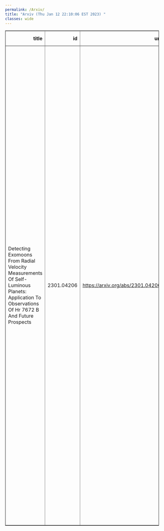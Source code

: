 ```yaml
---
permalink: /Arxiv/
title: "Arxiv (Thu Jan 12 22:10:06 EST 2023) "
classes: wide
---
```

<table border="1" class="dataframe">
  <thead>
    <tr style="text-align: right;">
      <th>title</th>
      <th>id</th>
      <th>url</th>
      <th>authors</th>
      <th>Local Authors</th>
    </tr>
  </thead>
  <tbody>
    <tr>
      <td>Detecting Exomoons From Radial Velocity Measurements Of Self-Luminous   Planets: Application To Observations Of Hr 7672 B And Future Prospects</td>
      <td>2301.04206</td>
      <td><a href="https://arxiv.org/abs/2301.04206" target="_blank">https://arxiv.org/abs/2301.04206</a></td>
      <td>Jean-Baptiste Ruffio, Katelyn Horstman, Dimitri Mawet, Lee J. Rosenthal, Konstantin Batygin, Jason J. Wang, Maxwell Millar-Blanchaer, Ji Wang, Benjamin J. Fulton, Quinn M. Konopacky, Shubh Agrawal, Lea A. Hirsch, Andrew W. Howard, Sarah Blunt, Eric Nielsen, Ashley Baker, Randall Bartos, Charlotte Z. Bond, Benjamin Calvin, Sylvain Cetre, Jacques-Robert Delorme, Greg Doppmann, Daniel Echeverri, Luke Finnerty, Michael P. Fitzgerald, Nemanja Jovanovic, Ronald López, Emily C. Martin, Evan Morris, Jacklyn Pezzato, Garreth Ruane, Ben Sappey, Tobias Schofield, Andrew Skemer, Taylor Venenciano, J. Kent Wallace, Nicole L. Wallack, Peter Wizinowich, Jerry W. Xuan</td>
      <td>Ji Wang</td>
    </tr>
  </tbody>
</table>
